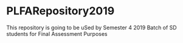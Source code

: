 # PLFARepository2019
This repository is going to be uSed by Semester 4 2019 Batch of SD students for Final Assessment Purposes
